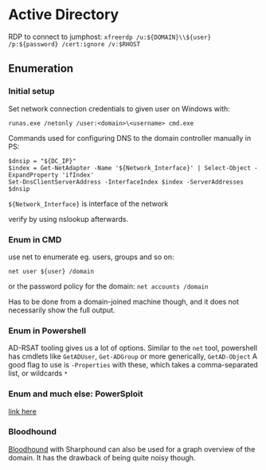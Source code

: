 # Active Directory


RDP to connect to jumphost: `xfreerdp /u:${DOMAIN}\\${user} /p:${password} /cert:ignore /v:$RHOST`


## Enumeration

### Initial setup

Set network connection credentials to given user on Windows with:
```
runas.exe /netonly /user:<domain>\<username> cmd.exe
```
Commands used for configuring DNS to the domain controller manually in PS:
```
$dnsip = "${DC_IP}"
$index = Get-NetAdapter -Name '${Network_Interface}' | Select-Object -ExpandProperty 'ifIndex'
Set-DnsClientServerAddress -InterfaceIndex $index -ServerAddresses $dnsip
```
`${Network_Interface}` is interface of the network


verify by using nslookup afterwards.


### Enum in CMD

use net to enumerate eg. users, groups and so on:
```
net user ${user} /domain
```

or the password policy for the domain: `net accounts /domain`


Has to be done from a domain-joined machine though, and it does not necessarily show the full output.

### Enum in Powershell

AD-RSAT tooling gives us a lot of options.
Similar to the `net` tool, powershell has cmdlets like `GetADUser`, `Get-ADGroup` or more generically, `GetAD-Object` 
A good flag to use is `-Properties` with these, which takes a comma-separated list, or wildcards `*`


### Enum and much else: PowerSploit
[link here](https://docs.microsoft.com/en-us/powershell/module/activedirectory/?view=windowsserver2022-ps)


### Bloodhound

[Bloodhound](https://github.com/BloodHoundAD/BloodHound) with Sharphound can also be used for a graph overview of the domain.
It has the drawback of being quite noisy though.


